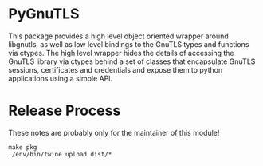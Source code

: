 # PyGnuTLS

This package provides a high level object oriented wrapper around libgnutls,
as well as low level bindings to the GnuTLS types and functions via ctypes.
The high level wrapper hides the details of accessing the GnuTLS library via
ctypes behind a set of classes that encapsulate GnuTLS sessions, certificates
and credentials and expose them to python applications using a simple API.

# Release Process

These notes are probably only for the maintainer of this module!

    make pkg
    ./env/bin/twine upload dist/*

